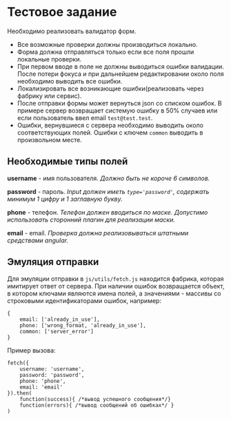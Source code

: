 # Тестовое задание
Необходимо реализовать валидатор форм.  
- Все возможные проверки должны производиться локально. 
- Форма должна отправляться только если все поля прошли локальные 
проверки.
- При первом вводе в поле не должны выводиться ошибки валидации. После 
потери фокуса и при дальнейшем редактировании около поля необходимо 
выводить все ошибки.
- Локализировать все возникающие ошибки(реализовать через фабрику 
или сервис).
- После отправки формы может вернуться json со списком ошибок. В примере
сервер возвращает системую ошибку в 50% случаев или если пользователь 
ввел email `test@test.test`.
- Ошибки, вернувшиеся с сервера необходимо выводить около 
соответствующих полей. Ошибки с ключем `common` выводить в произвольном
месте.

## Необходимые типы полей
**username** - имя пользователя. _Должно быть не короче 6 символов._

**password** - пароль. _Input должен иметь `type='password'`, содержать
минимум 1 цифру и 1 заглавную букву._

**phone** - телефон. _Телефон должен вводиться по маске. Допустимо
использовать сторонний плагин для реализации маски._

**email** - email. _Проверка должна реализовываться штатными средствами
angular._

## Эмуляция отправки 
Для эмуляции отправки в `js/utils/fetch.js` находится фабрика,
которая имитирует ответ от сервера. При наличии ошибок возвращается 
объект, в котором ключами являются имена полей, а значениями - массивы
со строковыми идентификаторами ошибок, например:
```
{
    email: ['already_in_use'],
    phone: ['wrong_format, 'already_in_use'],
    common: ['server_error']
}
``` 
Пример вызова:
```
fetch({
    username: 'username', 
    password: 'password',
    phone: 'phone',
    email: 'email'
}).then(
    function(success){ /*вывод успешного сообщения*/}
    function(errors){ /*вывод сообщений об ошибках*/ }
)
```

 